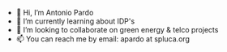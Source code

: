 - 👋 Hi, I’m Antonio Pardo
- 👀 I’m currently learning about IDP's
- 💞️ I’m looking to collaborate on green energy & telco projects
- 📫 You can reach me by email: apardo at spluca.org

<!---
antpard/antpard is a ✨ special ✨ repository because its `README.md` (this file) appears on your GitHub profile.
You can click the Preview link to take a look at your changes.
--->
